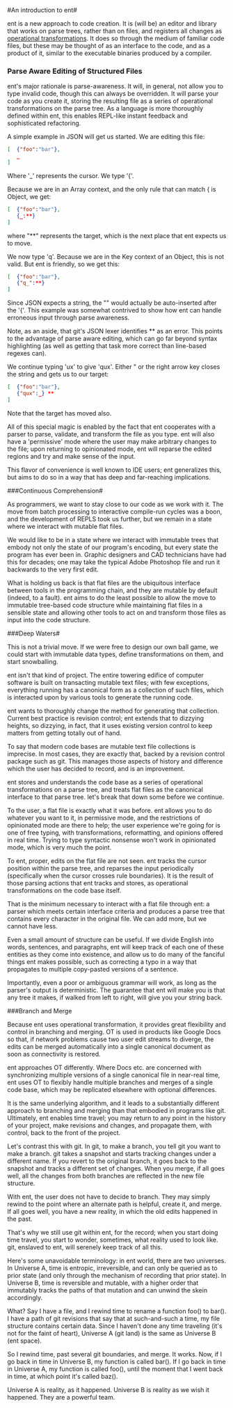 #An introduction to ent#

ent is a new approach to code creation. It is (will be) an editor and library that works on parse trees, rather than on files, and registers all changes as [operational transformations][1]. It does so through the medium of familiar code files, but these may be thought of as an interface to the code, and as a product of it, similar to the executable binaries produced by a compiler. 

[1]: http://www.codecommit.com/blog/java/understanding-and-applying-operational-transformation

### Parse Aware Editing of Structured Files
ent's major rationale is parse-awareness. It will, in general, not allow you to type invalid code, though this can always be overridden. It will parse your code as you create it, storing the resulting file as a series of operational transformations on the parse tree. As a language is more thoroughly defined within ent, this enables REPL-like instant feedback and sophisticated refactoring. 

A simple example in JSON  will get us started. We are editing this file:

```JSON
[  {"foo":"bar"},
   _
]
```

Where '_' represents the cursor. We type '{'. 

Because we are in an Array context, and the only rule that can match { is Object, we get:

```JSON
[  {"foo":"bar"},
   {_:**}
]
```

where "**" represents the target, which is the next place that ent expects us to move. 

We now type 'q'. Because we are in the Key context of an Object, this is not valid. But ent is friendly, so we get this:

```JSON
[  {"foo":"bar"},
   {"q_":**}
]

```
Since JSON expects a string, the "" would actually be auto-inserted after the '{'. This example was somewhat contrived to show how ent can handle erroneous input through parse awareness.

Note, as an aside, that git's JSON lexer identifies ** as an error. This points to the advantage of parse aware editing, which can go far beyond syntax highlighting (as well as getting that task more correct than line-based regexes can).

We continue typing 'ux' to give 'qux'. Either " or the right arrow key closes the string and gets us to our target:

```JSON
[  {"foo":"bar"},
   {"qux":_} **
]
```
Note that the target has moved also.

All of this special magic is enabled by the fact that ent cooperates with a parser to parse, validate, and transform the file as you type. ent will also have a 'permissive' mode where the user may make arbitrary changes to the file; upon returning to opinionated mode, ent will reparse the edited regions and try and make sense of the input. 

This flavor of convenience is well known to IDE users; ent generalizes this, but aims to do so in a way that has deep and far-reaching implications. 

###Continuous Comprehension#

As programmers, we want to stay close to our code as we work with it. The move from batch processing to interactive compile-run cycles was a boon, and the development of REPLS took us further, but we remain in a state where we interact with mutable flat files. 

We would like to be in a state where we interact with immutable trees that embody not only the state of our program's encoding, but every state the program has ever been in. Graphic designers and CAD technicians have had this for decades; one may take the typical Adobe Photoshop file and run it backwards to the very first edit.

What is holding us back is that flat files are the ubiquitous interface between tools in the programming chain, and they are mutable by default (indeed, to a fault). ent aims to do the least possible to allow the move to immutable tree-based code structure while maintaining flat files in a sensible state and allowing other tools to act on and transform those files as input into the code structure. 


###Deep Waters#

This is not a trivial move. If we were free to design our own ball game, we could start with immutable data types, define transformations on them, and start snowballing. 

ent isn't that kind of project. The entire towering edifice of computer software is built on transacting mutable text files; with few exceptions, everything running has a canonical form as a collection of such files, which is interacted upon by various tools to generate the running code. 

ent wants to thoroughly change the method for generating that collection. Current best practice is revision control; ent extends that to dizzying heights, so dizzying, in fact, that it uses existing version control to keep matters from getting totally out of hand. 

To say that modern code bases are mutable text file collections is imprecise. In most cases, they are exactly that, backed by a revision control package such as git. This manages those aspects of history and difference which the user has decided to record, and is an improvement. 

ent stores and understands the code base as a series of operational transformations on a parse tree, and treats flat files as the canonical interface to that parse tree. let's break that down some before we continue.

To the user, a flat file is exactly what it was before. ent allows you to do whatever you want to it, in permissive mode, and the restrictions of opinionated mode are there to help; the user experience we're going for is one of free typing, with transformations, reformatting, and opinions offered in real time. Trying to type syntactic nonsense won't work in opinionated mode, which is very much the point.

To ent, proper, edits on the flat file are not seen. ent tracks the cursor position within the parse tree, and reparses the input periodically (specifically when the cursor crosses rule boundaries). It is the result of those parsing actions that ent tracks and stores, as operational transformations on the code base itself.

That is the minimum necessary to interact with a flat file through ent: a parser which meets certain interface criteria and produces a parse tree that contains every character in the original file. We can add more, but we cannot have less.

Even a small amount of structure can be useful. If we divide English into words, sentences, and paragraphs, ent will keep track of each one of these entities as they come into existence, and allow us to do many of the fanciful things ent makes possible, such as correcting a typo in a way that propagates to multiple copy-pasted versions of a sentence. 

Importantly, even a poor or ambiguous grammar will work, as long as the parser's output is deterministic. The guarantee that ent will make you is that any tree it makes, if walked from left to right, will give you your string back. 


###Branch and Merge

Because ent uses operational transformation, it provides great flexibility and control in branching and merging. OT is used in products like Google Docs so that, if network problems cause two user edit streams to diverge, the edits can be merged automatically into a single canonical document as soon as connectivity is restored. 

ent approaches OT differently. Where Docs etc. are concerned with synchronizing multiple versions of a single canonical file in near-real time, ent uses OT to flexibly handle multiple branches and merges of a single code base, which may be replicated elsewhere with optional differences. 

It is the same underlying algorithm, and it leads to a substantially different approach to branching and merging than that embodied in programs like git. Ultimately, ent enables time travel; you may return to any point in the history of your project, make revisions and changes, and propagate them, with control, back to the front of the project.

Let's contrast this with git. In git, to make a branch, you tell git you want to make a branch. git takes a snapshot and starts tracking changes under a different name. If you revert to the original branch, it goes back to the snapshot and tracks a different set of changes. When you merge, if all goes well, all the changes from both branches are reflected in the new file structure.

With ent, the user does not have to decide to branch. They may simply rewind to the point where an alternate path is helpful, create it, and merge. If all goes well, you have a new reality, in which the old edits happened in the past. 

That's why we still use git within ent, for the record; when you start doing time travel, you start to wonder, sometimes, what reality used to look like. git, enslaved to ent, will serenely keep track of all this. 

Here's some unavoidable terminology: in ent world, there are two universes. In Universe A, time is entropic, irreversible, and can only be queried as to prior state (and only through the mechanism of recording that prior state). In Universe B, time is reversible and mutable, with a higher order that immutably tracks the paths of that mutation and can unwind the skein accordingly. 

What? Say I have a file, and I rewind time to rename a function foo() to bar(). I have a path of git revisions that say that at such-and-such a time, my file structure contains certain data. Since I haven't done any time traveling (it's not for the faint of heart), Universe A (git land) is the same as Universe B (ent space). 

So I rewind time, past several git boundaries, and merge. It works. Now, if I go back in time in Universe B, my function is called bar(). If I go back in time in Universe A, my function is called foo(), until the moment that I went back in time, at which point it's called baz(). 

Universe A is reality, as it happened. Universe B is reality as we wish it happened. They are a powerful team. 









